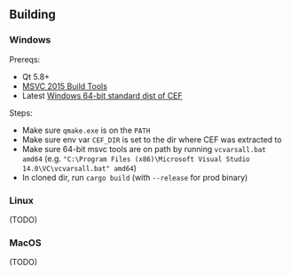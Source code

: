 
## Building

### Windows

Prereqs:

* Qt 5.8+
* [MSVC 2015 Build Tools](http://landinghub.visualstudio.com/visual-cpp-build-tools)
* Latest [Windows 64-bit standard dist of CEF](http://opensource.spotify.com/cefbuilds/index.html#windows64_builds)

Steps:

* Make sure `qmake.exe` is on the `PATH`
* Make sure env var `CEF_DIR` is set to the dir where CEF was extracted to
* Make sure 64-bit msvc tools are on path by running `vcvarsall.bat amd64` (e.g.
  `"C:\Program Files (x86)\Microsoft Visual Studio 14.0\VC\vcvarsall.bat" amd64`)
* In cloned dir, run `cargo build` (with `--release` for prod binary)

### Linux

(TODO)

### MacOS

(TODO)